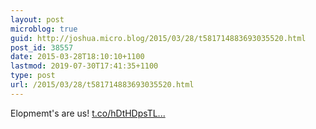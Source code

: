 ```yaml
---
layout: post
microblog: true
guid: http://joshua.micro.blog/2015/03/28/t581714883693035520.html
post_id: 38557
date: 2015-03-28T18:10:10+1100
lastmod: 2019-07-30T17:41:35+1100
type: post
url: /2015/03/28/t581714883693035520.html
---
```

Elopmemt's are us! [t.co/hDtHDpsTL...](http://t.co/hDtHDpsTLP)
